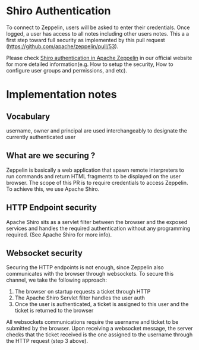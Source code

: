 <!--
Licensed under the Apache License, Version 2.0 (the "License");
you may not use this file except in compliance with the License.
You may obtain a copy of the License at

http://www.apache.org/licenses/LICENSE-2.0

Unless required by applicable law or agreed to in writing, software
distributed under the License is distributed on an "AS IS" BASIS,
WITHOUT WARRANTIES OR CONDITIONS OF ANY KIND, either express or implied.
See the License for the specific language governing permissions and
limitations under the License.
-->

# Shiro Authentication
To connect to Zeppelin, users will be asked to enter their credentials. Once logged, a user has access to all notes including other users notes.
This a a first step toward full security as implemented by this pull request (https://github.com/apache/zeppelin/pull/53).

Please check [Shiro authentication in Apache Zeppelin](https://zeppelin.apache.org/docs/snapshot/security/shiroauthentication.html) in our official website for more detailed information(e.g. How to setup the security, How to configure user groups and permissions, and etc).

# Implementation notes
## Vocabulary
username, owner and principal are used interchangeably to designate the currently authenticated user
## What are we securing ?
Zeppelin is basically a web application that spawn remote interpreters to run commands and return HTML fragments to be displayed on the user browser.
The scope of this PR is to require credentials to access Zeppelin. To achieve this, we use Apache Shiro. 
## HTTP Endpoint security
Apache Shiro sits as a servlet filter between the browser and the exposed services and handles the required authentication without any programming required. (See Apache Shiro for more info).
## Websocket security
Securing the HTTP endpoints is not enough, since Zeppelin also communicates with the browser through websockets. To secure this channel, we take the following approach:
  1. The browser on startup requests a ticket through HTTP
  2. The Apache Shiro Servlet filter handles the user auth
  3. Once the user is authenticated, a ticket is assigned to this user and the ticket is returned to the browser

All websockets communications require the username and ticket  to be submitted by the browser. Upon receiving a websocket message, the server checks that the ticket received is the one assigned to the username through the HTTP request (step 3 above).
